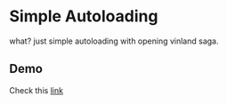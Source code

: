 # Simple Autoloading
what? just simple autoloading with opening vinland saga.

## Demo
Check this [link](https://clouza.github.io/simple-autoloading/)

